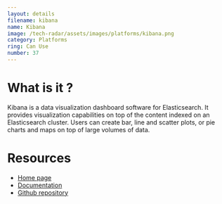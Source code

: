 ```yaml
---
layout: details
filename: kibana
name: Kibana
image: /tech-radar/assets/images/platforms/kibana.png 
category: Platforms
ring: Can Use
number: 37
---
```


# What is it ?
Kibana is a data visualization dashboard software for Elasticsearch. It provides visualization capabilities on top of the content indexed on an Elasticsearch cluster. Users can create bar, line and scatter plots, or pie charts and maps on top of large volumes of data.



# Resources
- [Home page](https://www.elastic.co/kibana)
- [Documentation](https://www.elastic.co/guide/en/kibana/current/index.html)
- [Github repository](https://github.com/elastic/kibana)

